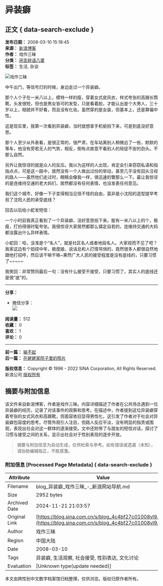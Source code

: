 # 异装癖

## 正文 { data-search-exclude }


**发布日期：** 2008-03-10 15:18:45  
**来源：** [新浪博客](http://blog.sina.com.cn/u/1280045692)  
**作者：** 戏作三昧  
**分类：** [闲言碎语八婆](https://blog.sina.com.cn/s/articlelist_1280045692_2_1.html)  
**标签：** 生活, 杂谈  

![戏作三昧](http://p5.sinaimg.cn/1280045692/180/1)

中午出门，等信号灯的时候，身边走过一个异装癖。

那个人个子在一米八以上，模特一样的瘦，穿着女式皮风衣，样式夸张的高跟长筒靴，头发很短，但也是男女皆可的发型，只是看着脸，才能认出是个大男人，三十岁以上，相貌并不好看，而且没有化妆。虽然穿的是女装，但基本上，还是算偏中性。

这是现实里，我第一次看到异装癖，当时就想拿手机偷拍下来，可是到底没好意思。

那个人至少从外表看，是很正常的，很严肃，在车站离别人稍微远了一些，默默的等车，他没有旁若无人的气势，相反，倒有点故意不看别人的局促不安的劲头。不那么自然。

另外让我惊讶的就是众人的反应。我以为这样的人出现，肯定会引来窃窃私语和指指点点，可是这一路中，居然没有一个人做出过份的举动，甚至几乎没有回头注视的路人——虽然他们走过时，眼睛会像我一样，很迅速的瞥那么一下。最让我惊讶的是连维持交通的老大妈们，居然都没有任何表情，也没发表任何意见。

我们这个城市，好像一下子变得相当见怪不怪的自由，莫非是小沈阳的造型提早考验了沈阳人民的承受底线？

回去以后给小蛇发短信：

一个小时前我真正看到了一个异装癖，没好意思拍下来。能有一米八以上的个，极瘦，打扮得很时髦夸张。我很惊讶大家居然都那么镇定自若的，连维持交通的大妈都没露出什么异样表情。

小蛇回：哈，没准是个“名人”，就是社区名人或者地段名人。大家视而不见了吧？我家这边有个扭捏中年，极度娘，说话总和人打情骂俏的，竟然很多人都很自然地跟他打招呼，然后该干嘛干嘛~果然广大人民的接受程度是没有底线的，只要习惯了~~~~~

我笑回：非常赞同最后一句：没有什么接受不接受，只要习惯了，其实人的底线还是很“底”的。 

---

**分享：**  
- 微信分享：  
  ![](https://comet.blog.sina.com.cn/qr?https://blog.sina.com.cn/s/blog_4c4bf27c01008vl9.html)

**阅读量：** 512  
**收藏：** 0  
**喜欢：** 1  
**评论：** 0  

---

**前一篇：** [输不起](https://blog.sina.com.cn/s/blog_4c4bf27c01008umw.html)  
**后一篇：** [在姥姥家院子里的照片](https://blog.sina.com.cn/s/blog_4c4bf27c01008vuz.html)  

**版权信息：** Copyright © 1996 - 2022 SINA Corporation, All Rights Reserved.  
新浪公司 [版权所有](https://www.sina.com.cn/intro/copyright.shtml)

## 摘要与附加信息

<!-- tcd_abstract -->
该文件来自新浪博客，作者是戏作三昧。内容详细描述了作者在公共场合遇到一位异装癖的经历，记录了对该事件的观察和思考。在描述中，作者提到这位异装癖穿着夸张的女式风衣和高跟靴，但面容依旧显得男性化，这引发了作者对于社会对异装癖包容度的思考。尽管外观引人注目，但路人反应平淡，没有明显的指责或围观，表现出社会对这一群体的逐渐接受。文中还附带了与朋友的短信对话，探讨了习惯与接受之间的关系，显示出社会对于性别表现的逐步开放。
<!-- tcd_abstract_end -->

> 摘要与附加信息为自动生成，仅供检索与参考。如有错误或遗漏（未知），请协助编辑指正，不胜感激。

### 附加信息 [Processed Page Metadata] { data-search-exclude }

| Attribute       | Value                                  |
|-----------------|----------------------------------------|
| Filename        | blog_异装癖_戏作三昧_-_新浪网站导航.md                             |
| Size            | 2952 bytes                           |
| Archived Date   | 2024-11-21 21:03:57                             |
| Original Link   | [https://blog.sina.com.cn/s/blog_4c4bf27c01008vl9.html](https://blog.sina.com.cn/s/blog_4c4bf27c01008vl9.html)                       |
| Author          | 戏作三昧                               |
| Region          | 中国大陆                               |
| Date            | 2008-03-10                                 |
| Tags            | 异装癖, 生活观察, 社会接受, 性别表达, 文化讨论                                 |
| Evaluation            | [Unknown type(update needed)]                                 |
<!-- tcd_table_end -->

本文由跨性别中文数字档案馆归档整理，仅供浏览。版权归原作者所有。
